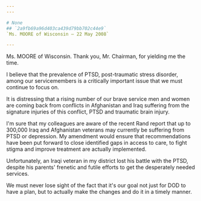 ```yaml
---
---

# None
## `2a9fb69a96d403ca439d79bb702c44e9`
`Ms. MOORE of Wisconsin — 22 May 2008`

---
```



Ms. MOORE of Wisconsin. Thank you, Mr. Chairman, for yielding me the 
time.

I believe that the prevalence of PTSD, post-traumatic stress 
disorder, among our servicemembers is a critically important issue that 
we must continue to focus on.

It is distressing that a rising number of our brave service men and 
women are coming back from conflicts in Afghanistan and Iraq suffering 
from the signature injuries of this conflict, PTSD and traumatic brain 
injury.

I'm sure that my colleagues are aware of the recent Rand report that 
up to 300,000 Iraq and Afghanistan veterans may currently be suffering 
from PTSD or depression. My amendment would ensure that recommendations 
have been put forward to close identified gaps in access to care, to 
fight stigma and improve treatment are actually implemented.

Unfortunately, an Iraqi veteran in my district lost his battle with 
the PTSD, despite his parents' frenetic and futile efforts to get the 
desperately needed services.

We must never lose sight of the fact that it's our goal not just for 
DOD to have a plan, but to actually make the changes and do it in a 
timely manner.